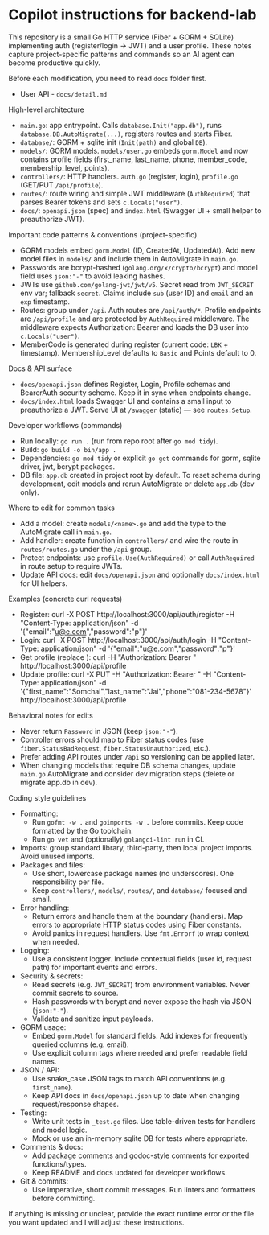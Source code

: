 # Copilot instructions for backend-lab

This repository is a small Go HTTP service (Fiber + GORM + SQLite) implementing auth (register/login -> JWT) and a user profile. These notes capture project-specific patterns and commands so an AI agent can become productive quickly.

Before each modification, you need to read `docs` folder first.
- User API - `docs/detail.md`

High-level architecture

- `main.go`: app entrypoint. Calls `database.Init("app.db")`, runs `database.DB.AutoMigrate(...)`, registers routes and starts Fiber.
- `database/`: GORM + sqlite init (`Init(path)` and global `DB`).
- `models/`: GORM models. `models/user.go` embeds `gorm.Model` and now contains profile fields (first_name, last_name, phone, member_code, membership_level, points).
- `controllers/`: HTTP handlers. `auth.go` (register, login), `profile.go` (GET/PUT `/api/profile`).
- `routes/`: route wiring and simple JWT middleware (`AuthRequired`) that parses Bearer tokens and sets `c.Locals("user")`.
- `docs/`: `openapi.json` (spec) and `index.html` (Swagger UI + small helper to preauthorize JWT).

Important code patterns & conventions (project-specific)

- GORM models embed `gorm.Model` (ID, CreatedAt, UpdatedAt). Add new model files in `models/` and include them in AutoMigrate in `main.go`.
- Passwords are bcrypt-hashed (`golang.org/x/crypto/bcrypt`) and model field uses `json:"-"` to avoid leaking hashes.
- JWTs use `github.com/golang-jwt/jwt/v5`. Secret read from `JWT_SECRET` env var; fallback `secret`. Claims include `sub` (user ID) and `email` and an `exp` timestamp.
- Routes: group under `/api`. Auth routes are `/api/auth/*`. Profile endpoints are `/api/profile` and are protected by `AuthRequired` middleware. The middleware expects Authorization: Bearer <token> and loads the DB user into `c.Locals("user")`.
- MemberCode is generated during register (current code: `LBK` + timestamp). MembershipLevel defaults to `Basic` and Points default to 0.

Docs & API surface

- `docs/openapi.json` defines Register, Login, Profile schemas and BearerAuth security scheme. Keep it in sync when endpoints change.
- `docs/index.html` loads Swagger UI and contains a small input to preauthorize a JWT. Serve UI at `/swagger` (static) — see `routes.Setup`.

Developer workflows (commands)

- Run locally: `go run .` (run from repo root after `go mod tidy`).
- Build: `go build -o bin/app .`
- Dependencies: `go mod tidy` or explicit `go get` commands for gorm, sqlite driver, jwt, bcrypt packages.
- DB file: `app.db` created in project root by default. To reset schema during development, edit models and rerun AutoMigrate or delete `app.db` (dev only).

Where to edit for common tasks

- Add a model: create `models/<name>.go` and add the type to the AutoMigrate call in `main.go`.
- Add handler: create function in `controllers/` and wire the route in `routes/routes.go` under the `/api` group.
- Protect endpoints: use `profile.Use(AuthRequired)` or call `AuthRequired` in route setup to require JWTs.
- Update API docs: edit `docs/openapi.json` and optionally `docs/index.html` for UI helpers.

Examples (concrete curl requests)

- Register:
  curl -X POST http://localhost:3000/api/auth/register -H "Content-Type: application/json" -d '{"email":"u@e.com","password":"p"}'
- Login:
  curl -X POST http://localhost:3000/api/auth/login -H "Content-Type: application/json" -d '{"email":"u@e.com","password":"p"}'
- Get profile (replace <token>):
  curl -H "Authorization: Bearer <token>" http://localhost:3000/api/profile
- Update profile:
  curl -X PUT -H "Authorization: Bearer <token>" -H "Content-Type: application/json" -d '{"first_name":"Somchai","last_name":"Jai","phone":"081-234-5678"}' http://localhost:3000/api/profile

Behavioral notes for edits

- Never return `Password` in JSON (keep `json:"-"`).
- Controller errors should map to Fiber status codes (use `fiber.StatusBadRequest`, `fiber.StatusUnauthorized`, etc.).
- Prefer adding API routes under `/api` so versioning can be applied later.
- When changing models that require DB schema changes, update `main.go` AutoMigrate and consider dev migration steps (delete or migrate app.db in dev).

Coding style guidelines

- Formatting:
  - Run `gofmt -w .` and `goimports -w .` before commits. Keep code formatted by the Go toolchain.
  - Run `go vet` and (optionally) `golangci-lint run` in CI.
- Imports: group standard library, third-party, then local project imports. Avoid unused imports.
- Packages and files:
  - Use short, lowercase package names (no underscores). One responsibility per file.
  - Keep `controllers/`, `models/`, `routes/`, and `database/` focused and small.
- Error handling:
  - Return errors and handle them at the boundary (handlers). Map errors to appropriate HTTP status codes using Fiber constants.
  - Avoid panics in request handlers. Use `fmt.Errorf` to wrap context when needed.
- Logging:
  - Use a consistent logger. Include contextual fields (user id, request path) for important events and errors.
- Security & secrets:
  - Read secrets (e.g. `JWT_SECRET`) from environment variables. Never commit secrets to source.
  - Hash passwords with bcrypt and never expose the hash via JSON (`json:"-"`).
  - Validate and sanitize input payloads.
- GORM usage:
  - Embed `gorm.Model` for standard fields. Add indexes for frequently queried columns (e.g. email).
  - Use explicit column tags where needed and prefer readable field names.
- JSON / API:
  - Use snake_case JSON tags to match API conventions (e.g. `first_name`).
  - Keep API docs in `docs/openapi.json` up to date when changing request/response shapes.
- Testing:
  - Write unit tests in `_test.go` files. Use table-driven tests for handlers and model logic.
  - Mock or use an in-memory sqlite DB for tests where appropriate.
- Comments & docs:
  - Add package comments and godoc-style comments for exported functions/types.
  - Keep README and docs updated for developer workflows.
- Git & commits:
  - Use imperative, short commit messages. Run linters and formatters before committing.

If anything is missing or unclear, provide the exact runtime error or the file you want updated and I will adjust these instructions.
